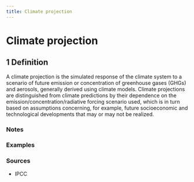 ```yaml
---
title: Climate projection
---
```


# Climate projection

## 1 Definition

A climate projection is the simulated response of the climate system to a scenario of future emission or concentration of greenhouse gases (GHGs) and aerosols, generally derived using climate models. Climate projections are distinguished from climate predictions by their dependence on the emission/concentration/radiative forcing scenario used, which is in turn based on assumptions concerning, for example, future socioeconomic and technological developments that may or may not be realized.

### Notes 

### Examples 

### Sources
- IPCC